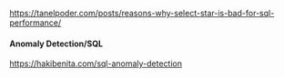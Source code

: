 https://tanelpoder.com/posts/reasons-why-select-star-is-bad-for-sql-performance/   

#### Anomaly Detection/SQL
https://hakibenita.com/sql-anomaly-detection   
